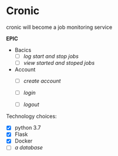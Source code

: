 # Cronic
cronic will become a job monitoring service

**EPIC**
- Bacics
  - [ ] *log start and stop jobs*
  - [ ] *view started and stoped jobs*
- Account
  - [ ] *create account*
  - [ ] *login*
  - [ ] *logout*  


Technology choices:
- [x] python 3.7
- [x] Flask
- [x] Docker
- [ ] *a database*
